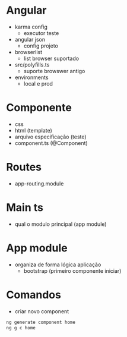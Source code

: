 # Angular
- karma config
  - executor teste
- angular json
  - config projeto
- browserlist
  - list browser suportado
- src/polyfills.ts
  - suporte browswer antigo
- environments
  - local e prod

# Componente
- css
- html (template)
- arquivo especificação (teste)
- component.ts (@Component)

# Routes
- app-routing.module

# Main ts
- qual o modulo principal (app module)

# App module
- organiza de forma lógica aplicação
  - bootstrap (primeiro componente iniciar)

# Comandos
- criar novo component
```sh
ng generate component home
ng g c home
```
